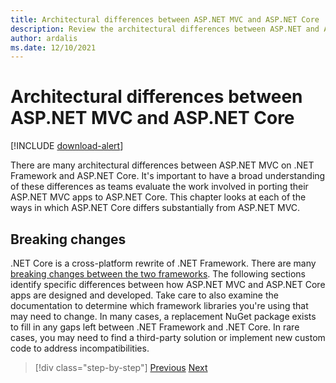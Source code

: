 ```yaml
---
title: Architectural differences between ASP.NET MVC and ASP.NET Core
description: Review the architectural differences between ASP.NET and ASP.NET Core.
author: ardalis
ms.date: 12/10/2021
---
```


# Architectural differences between ASP.NET MVC and ASP.NET Core

[!INCLUDE [download-alert](includes/download-alert.md)]

There are many architectural differences between ASP.NET MVC on .NET Framework and ASP.NET Core. It's important to have a broad understanding of these differences as teams evaluate the work involved in porting their ASP.NET MVC apps to ASP.NET Core. This chapter looks at each of the ways in which ASP.NET Core differs substantially from ASP.NET MVC.

## Breaking changes

.NET Core is a cross-platform rewrite of .NET Framework. There are many [breaking changes between the two frameworks](../../core/compatibility/fx-core.md). The following sections identify specific differences between how ASP.NET MVC and ASP.NET Core apps are designed and developed. Take care to also examine the documentation to determine which framework libraries you're using that may need to change. In many cases, a replacement NuGet package exists to fill in any gaps left between .NET Framework and .NET Core. In rare cases, you may need to find a third-party solution or implement new custom code to address incompatibilities.

>[!div class="step-by-step"]
>[Previous](additional-migration-resources.md)
>[Next](app-startup-differences.md)
